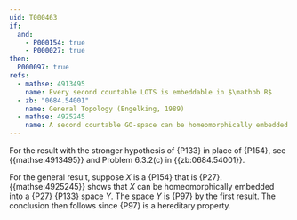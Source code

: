 ```yaml
---
uid: T000463
if:
  and:
    - P000154: true
    - P000027: true
then:
  P000097: true
refs:
  - mathse: 4913495
    name: Every second countable LOTS is embeddable in $\mathbb R$
  - zb: "0684.54001"
    name: General Topology (Engelking, 1989)
  - mathse: 4925245
    name: A second countable GO-space can be homeomorphically embedded in a second countable LOTS
---
```


For the result with the stronger hypothesis of {P133} in place of {P154}, see {{mathse:4913495}} and Problem 6.3.2(c) in {{zb:0684.54001}}.

For the general result, suppose $X$ is a {P154} that is {P27}.  {{mathse:4925245}} shows that $X$ can be homeomorphically embedded into a {P27} {P133} space $Y$.  The space $Y$ is {P97} by the first result.  The conclusion then follows since {P97} is a hereditary property.
